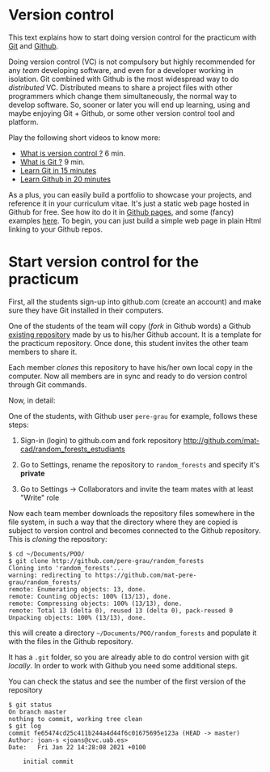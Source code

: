 
# Version control

This text explains how to start doing version control for the practicum with [Git](https://git-scm.com/) and [Github](https://git-scm.com/). 

Doing version control (VC) is not compulsory but highly recommended for any *team* developing software, and even for a developer working in isolation. Git combined with Github is the most widespread way to do *distributed* VC. Distributed means to share a project files with other programmers which change them simultaneously, the normal way to develop software. So, sooner or later you will end up learning, using and maybe enjoying Git + Github, or some other version control tool and platform.

Play the following short videos to know more:
-  [What is version control ?](https://git-scm.com/video/what-is-version-control) 6 min.
- [What is Git ?](https://git-scm.com/video/what-is-git) 9 min.
- [Learn Git in 15 minutes](https://www.youtube.com/watch?v=USjZcfj8yxE)
- [Learn Github in 20 minutes](https://www.youtube.com/watch?v=nhNq2kIvi9s)


As a plus, you can easily build a portfolio to showcase your projects, and reference it in your curriculum vitae. It's just a static web page hosted in Github for free. See how ito do it in [Github pages](https://pages.github.com/), and some (fancy) examples [here](https://education.github.com/pack/gallery?filter=All&sort=newest&tag=Personal+Portfolio). To begin, you can just build a simple web page in plain Html linking to your Github repos.

# Start version control for the practicum

First, all the students sign-up into github.com (create an account) and make sure they have Git installed in their computers.

One of the students of the team will copy (*fork* in Github words) a Github [existing repository](http://github.com/mat-cad/random_forests_estudiants) made by us to his/her Github account. It is a template for the practicum repository. Once done, this student invites the other team members to share it.

Each member *clones* this repository to have his/her own local copy in the computer. Now all members are in sync and ready to do version control through Git commands. 

Now, in detail:


One of the students, with Github user ``pere-grau`` for example, follows these steps:

1. Sign-in (login) to github.com and fork repository http://github.com/mat-cad/random_forests_estudiants

1. Go to Settings, rename the repository to ``random_forests`` and specify it's **private**

1. Go to Settings -> Collaborators and invite the team mates with at least "Write" role

Now each team member downloads the repository files somewhere in the file system, in such a way that the directory where they are copied is subject to version control and becomes connected to the Github repository. This is *cloning* the repository:

```
$ cd ~/Documents/POO/
$ git clone http://github.com/pere-grau/random_forests
Cloning into 'random_forests'...
warning: redirecting to https://github.com/mat-pere-grau/random_forests/
remote: Enumerating objects: 13, done.
remote: Counting objects: 100% (13/13), done.
remote: Compressing objects: 100% (13/13), done.
remote: Total 13 (delta 0), reused 13 (delta 0), pack-reused 0
Unpacking objects: 100% (13/13), done.
```

this will create a directory ``~/Documents/POO/random_forests`` and populate it with the files in the Github repository. 

It has a ``.git`` folder, so you are already able to do control version with git *locally*. In order to work with Github you need some additional steps.


You can check the status and see the number of the first version of the repository

```
$ git status
On branch master
nothing to commit, working tree clean
$ git log
commit fe65474cd25c411b244a4d44f6c01675695e123a (HEAD -> master)
Author: joan-s <joans@cvc.uab.es>
Date:   Fri Jan 22 14:28:08 2021 +0100

    initial commit
```